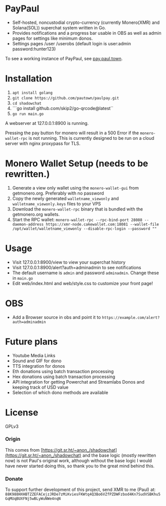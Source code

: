 # PayPaul

- Self-hosted, noncustodial crypto-currency (currently Monero(XMR) and Solana(SOL)) superchat system written in Go.
- Provides notifications and a progress bar usable in OBS as well as admin pages for settings like minimum donos.
- Settings pages /user /userobs (default login is user:admin password:hunter123)

To see a working instance of PayPaul, see [pay.paul.town](https://pay.paul.town).

# Installation

1. ```apt install golang```
2. ```git clone https://github.com/pautown/paulpay.git```
3. ```cd shadowchat```
4. ```go install github.com/skip2/go-qrcode@latest``
5. ```go run main.go```

A webserver at 127.0.0.1:8900 is running.

Pressing the pay button for monero will result in a 500 Error if the `monero-wallet-rpc` is not running.
This is currently designed to be run on a cloud server with nginx proxypass for TLS.

# Monero Wallet Setup (needs to be rewritten.)

1. Generate a view only wallet using the `monero-wallet-gui` from getmonero.org. Preferably with no password
2. Copy the newly generated `walletname_viewonly` and `walletname_viewonly.keys` files to your VPS
3. Download the `monero-wallet-rpc` binary that is bundled with the getmonero.org wallets.
4. Start the RPC
   wallet: `monero-wallet-rpc --rpc-bind-port 28088 --daemon-address https://xmr-node.cakewallet.com:18081 --wallet-file /opt/wallet/walletname_viewonly --disable-rpc-login --password ""`

# Usage

- Visit 127.0.0.1:8900/view to view your superchat history
- Visit 127.0.0.1:8900/alert?auth=adminadmin to see notifications
- The default username is `admin` and password `adminadmin`. Change these in `main.go`
- Edit web/index.html and web/style.css to customize your front page!

# OBS

- Add a Browser source in obs and point it to `https://example.com/alert?auth=adminadmin`

# Future plans

- Youtube Media Links
- Sound and GIF for dono
- TTS integration for donos
- Eth donations using batch transaction processing
- Hex donations using batch transaction processing
- API integration for getting Powerchat and Streamlabs Donos and keeping track of USD value
- Selection of which dono methods are available



# License
GPLv3

### Origin
This comes from [https://git.sr.ht/~anon_/shadowchat](https://git.sr.ht/~anon_/shadowchat) and the base logic (mostly rewritten now) is not Paul's original
work, although without the base logic I would have never started doing this, so thank you to the great mind behind this.

### Donate

To support further development of this project, send XMR to me (Paul) at:
`88K988HXHBTZZEFACejzJRDe7zMiKviesFKWtq4Q3Bo6VZfPZDWFzbod4Kn7SudVSBKhu5GqMUqBUXFNj5wBLyWuNWe4nqN`
